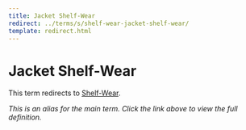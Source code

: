 ```yaml
---
title: Jacket Shelf-Wear
redirect: ../terms/s/shelf-wear-jacket-shelf-wear/
template: redirect.html
---
```


# Jacket Shelf-Wear

This term redirects to [Shelf-Wear](../terms/s/shelf-wear-jacket-shelf-wear/).

*This is an alias for the main term. Click the link above to view the full definition.*
